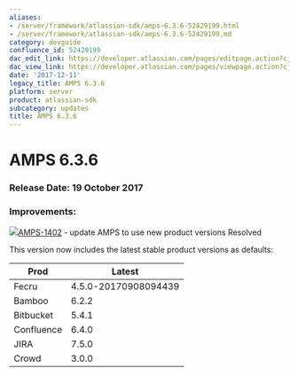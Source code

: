 ```yaml
---
aliases:
- /server/framework/atlassian-sdk/amps-6.3.6-52429199.html
- /server/framework/atlassian-sdk/amps-6.3.6-52429199.md
category: devguide
confluence_id: 52429199
dac_edit_link: https://developer.atlassian.com/pages/editpage.action?cjm=wozere&pageId=52429199
dac_view_link: https://developer.atlassian.com/pages/viewpage.action?cjm=wozere&pageId=52429199
date: '2017-12-11'
legacy_title: AMPS 6.3.6
platform: server
product: atlassian-sdk
subcategory: updates
title: AMPS 6.3.6
---
```

# AMPS 6.3.6

### Release Date: 19 October 2017

### Improvements:

<a href="https://ecosystem.atlassian.net/browse/AMPS-1402?src=confmacro" class="jira-issue-key"><img src="https://ecosystem.atlassian.net/secure/viewavatar?size=xsmall&amp;avatarId=15318&amp;avatarType=issuetype" class="icon" />AMPS-1402</a> - update AMPS to use new product versions Resolved

This version now includes the latest stable product versions as defaults:

| Prod       | Latest               |
|------------|----------------------|
| Fecru      | 4.5.0-20170908094439 |
| Bamboo     | 6.2.2                |
| Bitbucket  | 5.4.1                |
| Confluence | 6.4.0                |
| JIRA       | 7.5.0                |
| Crowd      | 3.0.0                |














































































































































































































































































































































































































































